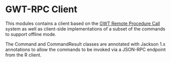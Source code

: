 
# GWT-RPC Client

This modules contains a client based on the [GWT Remote Procedure Call](http://www.gwtproject.org/doc/latest/tutorial/RPC.html)
system as well as client-side implementations of a subset of the commands
to support offline mode.

The Command and CommandResult classes are annotated with Jackson 1.x 
annotations to allow the commands to be invoked via a JSON-RPC endpoint
from the R client.
